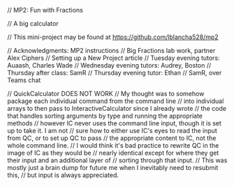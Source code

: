 // MP2: Fun with Fractions

// A big calculator

// This mini-project may be found at https://github.com/lblancha528/mp2

// Acknowledgments: MP2 instructions
//                  Big Fractions lab work, partner Alex Ciphers
//                  Setting up a New Project article
//                  Tuesday evening tutors: Auaash, Charles Wade
//                  Wednesday evening tutors: Audrey, Boston
//                  Thursday after class: SamR
//                  Thursday evening tutor: Ethan
//                  SamR, over Teams chat

// QuickCalculator DOES NOT WORK
//   My thought was to somehow package each individual command from the command line
//   into individual arrays to then pass to InteractiveCalculator since I already wrote
//   the code that handles sorting arguments by type and running the appropriate methods
//   however IC never uses the command line input, though it is set up to take it. I am not
//   sure how to either use IC's eyes to read the input from QC, or to set up QC to pass
//   the appropriate content to IC, not the whole command line.
//   I would think it's bad practice to rewrite QC in the image of IC as they would be
//   nearly identical except for where they get their input and an additional layer of 
//   sorting through that input.
// This was mostly just a brain dump for future me when I inevitably need to resubmit this, 
//  but input is always appreciated.